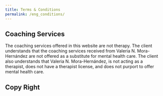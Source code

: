 ```yaml
---
title: Terms & Conditions
permalink: /eng_conditions/
---
```

## Coaching Services

The coaching services offered in this website are not therapy. The client understands that the coaching services received from Valeria N. Mora-Hernández are not offered as a substitute for mental health care. The client also understands that Valeria N. Mora-Hernández, is not acting as a therapist, does not have a therapist license, and does not purport to offer mental health care.

## Copy Right

